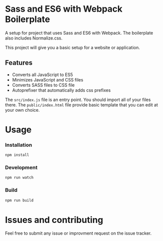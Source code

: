 # Sass and ES6 with Webpack Boilerplate
A setup for project that uses Sass and ES6 with Webpack.
The boilerplate also includes Normalize.css.

This project will give you a basic setup for a website or application.

## Features
 - Converts all JavaScript to ES5
 - Minimizes JavaScript and CSS files
 - Converts SASS files to CSS file
 - Autoprefixer that automatically adds css prefixes

The `src/index.js` file is an entry point. You should import all of your files there. The `public/index.html` file provide basic template that you can edit at your own choice.

# Usage

### Installation
```sh
npm install
```
### Development
```sh
npm run watch
```
### Build
```sh
npm run build
```

# Issues and contributing
Feel free to submit any issue or improvment request on the issue tracker.